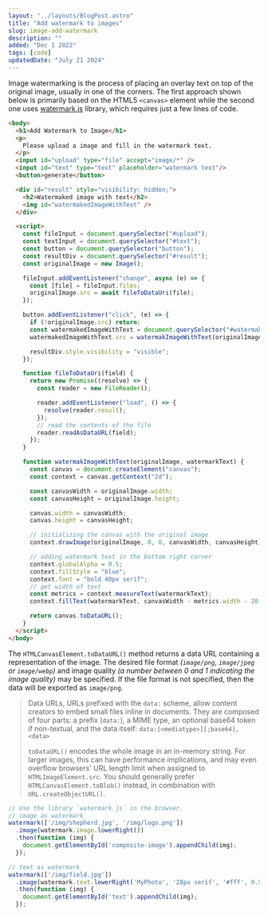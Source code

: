 ```yaml
---
layout: "../layouts/BlogPost.astro"
title: "Add watermark to images"
slug: image-add-watermark
description: ""
added: "Dec 1 2022"
tags: [code]
updatedDate: "July 21 2024"
---
```


Image watermarking is the process of placing an overlay text on top of the original image, usually in one of the corners. The first approach shown below is primarily based on the HTML5 `<canvas>` element while the second one uses [watermark.js](https://brianium.github.io/watermarkjs) library, which requires just a few lines of code.

```html
<body>
  <h1>Add Watermark to Image</h1>
  <p>
    Please upload a image and fill in the watermark text.
  </p>
  <input id="upload" type="file" accept="image/*" />
  <input id="text" type="text" placeholder="watermark text"/>
  <button>generate</button>

  <div id="result" style="visibility: hidden;">
    <h2>Watermaked image with text</h2>
    <img id="watermakedImageWithText" />
  </div>

  <script>
    const fileInput = document.querySelector("#upload");
    const textInput = document.querySelector("#text");
    const button = document.querySelector("button");
    const resultDiv = document.querySelector("#result");
    const originalImage = new Image();

    fileInput.addEventListener("change", async (e) => {
      const [file] = fileInput.files;
      originalImage.src = await fileToDataUri(file);
    });

    button.addEventListener("click", (e) => {
      if (!originalImage.src) return;
      const watermakedImageWithText = document.querySelector("#watermakedImageWithText");
      watermakedImageWithText.src = watermakImageWithText(originalImage, textInput.value.trim());

      resultDiv.style.visibility = "visible";
    });

    function fileToDataUri(field) {
      return new Promise((resolve) => {
        const reader = new FileReader();

        reader.addEventListener("load", () => {
          resolve(reader.result);
        });
        // read the contents of the file
        reader.readAsDataURL(field);
      });
    }

    function watermakImageWithText(originalImage, watermarkText) {
      const canvas = document.createElement("canvas");
      const context = canvas.getContext("2d");

      const canvasWidth = originalImage.width;
      const canvasHeight = originalImage.height;

      canvas.width = canvasWidth;
      canvas.height = canvasHeight;

      // initializing the canvas with the original image
      context.drawImage(originalImage, 0, 0, canvasWidth, canvasHeight);

      // adding watermark text in the bottom right corner
      context.globalAlpha = 0.5;
      context.fillStyle = "blue";
      context.font = "bold 40px serif";
      // get width of text
      const metrics = context.measureText(watermarkText);
      context.fillText(watermarkText, canvasWidth - metrics.width - 20, canvasHeight - 20);

      return canvas.toDataURL();
    }
  </script>
</body>
```

The `HTMLCanvasElement.toDataURL()` method returns a data URL containing a representation of the image. The desired file format *(`image/png`, `image/jpeg` or `image/webp`)* and image quality *(a number between 0 and 1 indicating the image quality)* may be specified. If the file format is not specified, then the data will be exported as `image/png`.

> Data URLs, URLs prefixed with the `data:` scheme, allow content creators to embed small files inline in documents. They are composed of four parts: a prefix (`data:`), a MIME type, an optional base64 token if non-textual, and the data itself: `data:[<mediatype>][;base64],<data>`
> 
> `toDataURL()` encodes the whole image in an in-memory string. For larger images, this can have performance implications, and may even overflow browsers' URL length limit when assigned to `HTMLImageElement.src`. You should generally prefer `HTMLCanvasElement.toBlob()` instead, in combination with `URL.createObjectURL()`.

```js
// Use the library `watermark.js` in the browser.
// image as watermark
watermark(['/img/shepherd.jpg', '/img/logo.png'])
  .image(watermark.image.lowerRight())
  .then(function (img) {
    document.getElementById('composite-image').appendChild(img);
  });

// text as watermark
watermark(['/img/field.jpg'])
  .image(watermark.text.lowerRight('MyPhoto', '28px serif', '#fff', 0.5))
  .then(function (img) {
    document.getElementById('text').appendChild(img);
  });
```

